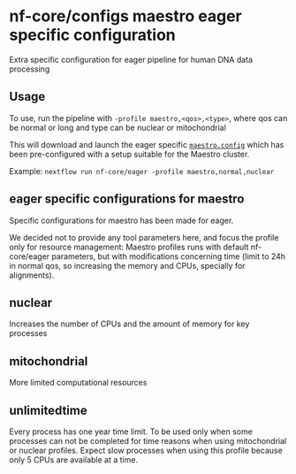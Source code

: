 # nf-core/configs maestro eager specific configuration

Extra specific configuration for eager pipeline for human DNA data processing

## Usage

To use, run the pipeline with `-profile maestro,<qos>,<type>`, where qos can be normal or long and type can be nuclear or mitochondrial

This will download and launch the eager specific [`maestro.config`](../../../conf/pipeline/eager/maestro.config) which has been pre-configured with a setup suitable for the Maestro cluster.

Example: `nextflow run nf-core/eager -profile maestro,normal,nuclear`

## eager specific configurations for maestro

Specific configurations for maestro has been made for eager.

We decided not to provide any tool parameters here, and focus the profile only for resource management: Maestro profiles runs with default nf-core/eager parameters, but with modifications concerning time (limit to 24h in normal qos, so increasing the memory and CPUs, specially for alignments).

## nuclear

Increases the number of CPUs and the amount of memory for key processes

## mitochondrial

More limited computational resources

## unlimitedtime

Every process has one year time limit. To be used only when some processes can not be completed for time reasons when using mitochondrial or nuclear profiles.
Expect slow processes when using this profile because only 5 CPUs are available at a time.
